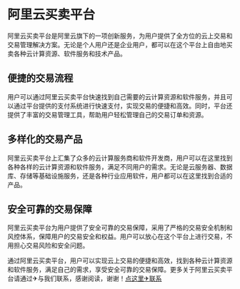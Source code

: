# 阿里云买卖平台

阿里云买卖平台是阿里云旗下的一项创新服务，为用户提供了全方位的云上交易和交易管理解决方案。无论是个人用户还是企业用户，都可以在这个平台上自由地买卖各种云计算资源、软件服务和技术产品。

## 便捷的交易流程

用户可以通过阿里云买卖平台快速找到自己需要的云计算资源和软件服务，并且可以通过平台提供的支付系统进行快速支付，实现交易的便捷和高效。同时，平台还提供了丰富的交易管理工具，帮助用户轻松管理自己的交易订单和资源。

## 多样化的交易产品

阿里云买卖平台上汇集了众多的云计算服务商和软件开发商，用户可以在这里找到各种各样的云计算资源和软件服务，满足不同用户的需求。无论是云服务器、数据库、存储等基础设施服务，还是各种行业应用软件，用户都可以在这里找到合适的产品。

## 安全可靠的交易保障

阿里云买卖平台为用户提供了安全可靠的交易保障，采用了严格的交易安全机制和风控体系，保障用户的交易安全和权益。用户可以放心在这个平台上进行交易，不用担心交易风险和安全问题。

通过阿里云买卖平台，用户可以实现云上交易的便捷和高效，找到各种云计算资源和软件服务，满足自己的需求，享受安全可靠的交易保障。更多关于阿里云买卖平台请通过✈与我们联系，感谢阅读，谢谢！[点这里✈联系](https://b.k02.cc)